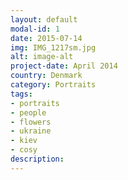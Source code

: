 ```yaml
---
layout: default
modal-id: 1
date: 2015-07-14
img: IMG_1217sm.jpg
alt: image-alt
project-date: April 2014
country: Denmark
category: Portraits
tags: 
- portraits
- people
- flowers
- ukraine
- kiev
- cosy
description:  
---
```

